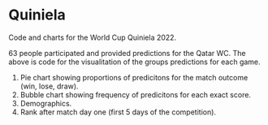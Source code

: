 # Quiniela

Code and charts for the World Cup Quiniela 2022.

63 people participated and provided predictions for the Qatar WC. The above is code for the visualitation of the groups predictions for each game. 

1. Pie chart showing proportions of predicitons for the match outcome (win, lose, draw).
2. Bubble chart showing frequency of predicitons for each exact score.
3. Demographics.
4. Rank after match day one (first 5 days of the competition).
